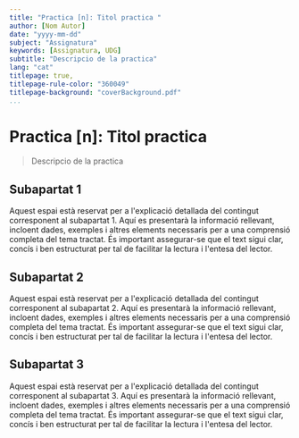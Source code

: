 ```yaml
---
title: "Practica [n]: Titol practica "
author: [Nom Autor]
date: "yyyy-mm-dd"
subject: "Assignatura"
keywords: [Assignatura, UDG]
subtitle: "Descripcio de la practica"
lang: "cat"
titlepage: true,
titlepage-rule-color: "360049"
titlepage-background: "coverBackground.pdf"
...
```


# Practica [n]: Titol practica

> Descripcio de la practica

## Subapartat 1

Aquest espai està reservat per a l'explicació detallada del contingut corresponent al subapartat 1. Aquí es presentarà la informació rellevant, incloent dades, exemples i altres elements necessaris per a una comprensió completa del tema tractat. És important assegurar-se que el text sigui clar, concís i ben estructurat per tal de facilitar la lectura i l'entesa del lector.

## Subapartat 2

Aquest espai està reservat per a l'explicació detallada del contingut corresponent al subapartat 2. Aquí es presentarà la informació rellevant, incloent dades, exemples i altres elements necessaris per a una comprensió completa del tema tractat. És important assegurar-se que el text sigui clar, concís i ben estructurat per tal de facilitar la lectura i l'entesa del lector.

## Subapartat 3

Aquest espai està reservat per a l'explicació detallada del contingut corresponent al subapartat 3. Aquí es presentarà la informació rellevant, incloent dades, exemples i altres elements necessaris per a una comprensió completa del tema tractat. És important assegurar-se que el text sigui clar, concís i ben estructurat per tal de facilitar la lectura i l'entesa del lector.
